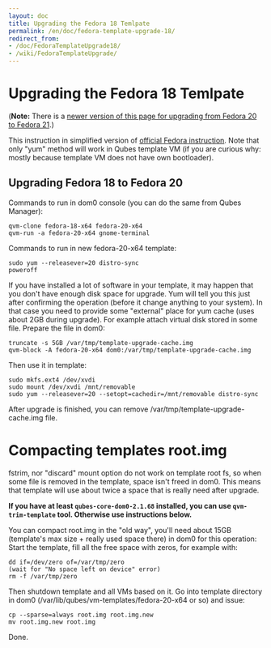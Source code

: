 ```yaml
---
layout: doc
title: Upgrading the Fedora 18 Temlpate
permalink: /en/doc/fedora-template-upgrade-18/
redirect_from:
- /doc/FedoraTemplateUpgrade18/
- /wiki/FedoraTemplateUpgrade/
---
```


Upgrading the Fedora 18 Temlpate
================================

(**Note:** There is a [newer version of this page for upgrading from Fedora 20 to Fedora 21](/en/doc/fedora-template-upgrade-20/).)

This instruction in simplified version of [official Fedora instruction](https://fedoraproject.org/wiki/Upgrading_Fedora_using_yum). Note that only "yum" method will work in Qubes template VM (if you are curious why: mostly because template VM does not have own bootloader).

Upgrading Fedora 18 to Fedora 20
--------------------------------

Commands to run in dom0 console (you can do the same from Qubes Manager):

~~~
qvm-clone fedora-18-x64 fedora-20-x64
qvm-run -a fedora-20-x64 gnome-terminal
~~~

Commands to run in new fedora-20-x64 template:

~~~
sudo yum --releasever=20 distro-sync
poweroff
~~~

If you have installed a lot of software in your template, it may happen that you don't have enough disk space for upgrade. Yum will tell you this just after confirming the operation (before it change anything to your system). In that case you need to provide some "external" place for yum cache (uses about 2GB during upgrade). For example attach virtual disk stored in some file. Prepare the file in dom0:

~~~
truncate -s 5GB /var/tmp/template-upgrade-cache.img
qvm-block -A fedora-20-x64 dom0:/var/tmp/template-upgrade-cache.img
~~~

Then use it in template:

~~~
sudo mkfs.ext4 /dev/xvdi
sudo mount /dev/xvdi /mnt/removable
sudo yum --releasever=20 --setopt=cachedir=/mnt/removable distro-sync
~~~

After upgrade is finished, you can remove /var/tmp/template-upgrade-cache.img file.

Compacting templates root.img
=============================

fstrim, nor "discard" mount option do not work on template root fs, so when some file is removed in the template, space isn't freed in dom0. This means that template will use about twice a space that is really need after upgrade.

**If you have at least `qubes-core-dom0-2.1.68` installed, you can use `qvm-trim-template` tool. Otherwise use instructions below.**

You can compact root.img in the "old way", you'll need about 15GB (template's max size + really used space there) in dom0 for this operation: Start the template, fill all the free space with zeros, for example with:

~~~
dd if=/dev/zero of=/var/tmp/zero
(wait for "No space left on device" error)
rm -f /var/tmp/zero
~~~

Then shutdown template and all VMs based on it. Go into template directory in dom0 (/var/lib/qubes/vm-templates/fedora-20-x64 or so) and issue:

~~~
cp --sparse=always root.img root.img.new
mv root.img.new root.img
~~~

Done.
